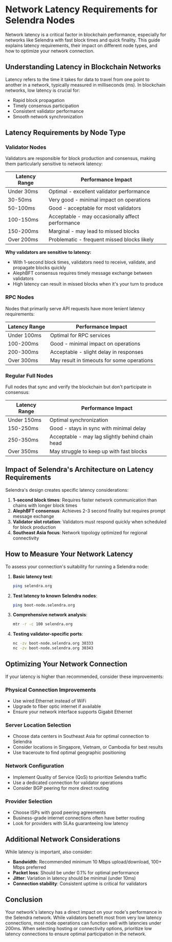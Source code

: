 # Network Latency Requirements for Selendra Nodes

Network latency is a critical factor in blockchain performance, especially for networks like Selendra with fast block times and quick finality. This guide explains latency requirements, their impact on different node types, and how to optimize your network connection.

## Understanding Latency in Blockchain Networks

Latency refers to the time it takes for data to travel from one point to another in a network, typically measured in milliseconds (ms). In blockchain networks, low latency is crucial for:

- Rapid block propagation
- Timely consensus participation
- Consistent validator performance
- Smooth network synchronization

## Latency Requirements by Node Type

### Validator Nodes

Validators are responsible for block production and consensus, making them particularly sensitive to network latency:

| Latency Range | Performance Impact |
|---------------|-------------------|
| Under 30ms    | Optimal - excellent validator performance |
| 30-50ms       | Very good - minimal impact on operations |
| 50-100ms      | Good - acceptable for most validators |
| 100-150ms     | Acceptable - may occasionally affect performance |
| 150-200ms     | Marginal - may lead to missed blocks |
| Over 200ms    | Problematic - frequent missed blocks likely |

**Why validators are sensitive to latency:**
- With 1-second block times, validators need to receive, validate, and propagate blocks quickly
- AlephBFT consensus requires timely message exchange between validators
- High latency can result in missed blocks when it's your turn to produce

### RPC Nodes

Nodes that primarily serve API requests have more lenient latency requirements:

| Latency Range | Performance Impact |
|---------------|-------------------|
| Under 100ms   | Optimal for RPC services |
| 100-200ms     | Good - minimal impact on operations |
| 200-300ms     | Acceptable - slight delay in responses |
| Over 300ms    | May result in timeouts for some operations |

### Regular Full Nodes

Full nodes that sync and verify the blockchain but don't participate in consensus:

| Latency Range | Performance Impact |
|---------------|-------------------|
| Under 150ms   | Optimal synchronization |
| 150-250ms     | Good - stays in sync with minimal delay |
| 250-350ms     | Acceptable - may lag slightly behind chain head |
| Over 350ms    | May struggle to keep up with fast blocks |

## Impact of Selendra's Architecture on Latency Requirements

Selendra's design creates specific latency considerations:

1. **1-second block times**: Requires faster network communication than chains with longer block times
2. **AlephBFT consensus**: Achieves 2-3 second finality but requires prompt message exchange
3. **Validator slot rotation**: Validators must respond quickly when scheduled for block production
4. **Southeast Asia focus**: Network topology optimized for regional connectivity

## How to Measure Your Network Latency

To assess your connection's suitability for running a Selendra node:

1. **Basic latency test**: 
   ```bash
   ping selendra.org
   ```

2. **Test latency to known Selendra nodes**:
   ```bash
   ping boot-node.selendra.org
   ```

3. **Comprehensive network analysis**:
   ```bash
   mtr -r -c 100 selendra.org
   ```

4. **Testing validator-specific ports**:
   ```bash
   nc -zv boot-node.selendra.org 30333
   nc -zv boot-node.selendra.org 30343
   ```

## Optimizing Your Network Connection

If your latency is higher than recommended, consider these improvements:

### Physical Connection Improvements
- Use wired Ethernet instead of WiFi
- Upgrade to fiber optic internet if available
- Ensure your network interface supports Gigabit Ethernet

### Server Location Selection
- Choose data centers in Southeast Asia for optimal connection to Selendra
- Consider locations in Singapore, Vietnam, or Cambodia for best results
- Use traceroute to find optimal geographic positioning

### Network Configuration
- Implement Quality of Service (QoS) to prioritize Selendra traffic
- Use a dedicated connection for validator operations
- Consider BGP peering for more direct routing

### Provider Selection
- Choose ISPs with good peering agreements
- Business-grade internet connections often have better routing
- Look for providers with SLAs guaranteeing low latency

## Additional Network Considerations

While latency is important, also consider:

- **Bandwidth**: Recommended minimum 10 Mbps upload/download, 100+ Mbps preferred
- **Packet loss**: Should be under 0.1% for optimal performance
- **Jitter**: Variation in latency should be minimal (under 10ms)
- **Connection stability**: Consistent uptime is critical for validators

## Conclusion

Your network's latency has a direct impact on your node's performance in the Selendra network. While validators benefit most from very low latency connections, most node operations can function well with latencies under 200ms. When selecting hosting or connectivity options, prioritize low latency connections to ensure optimal participation in the network. 